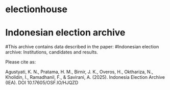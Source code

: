 # electionhouse

# Indonesian election archive

#This archive contains data described in the paper: #Indonesian election archive: Institutions, candidates and results.

Please cite as:

Agustyati, K. N., Pratama, H. M., Birnir, J. K., Overos, H., Okthariza, N., Kholidin, I., Ramadhanil, F., \& Savirani, A. (2025). Indonesia Election Archive (IEA). DOI 10.17605/OSF.IO/HJQZD 
